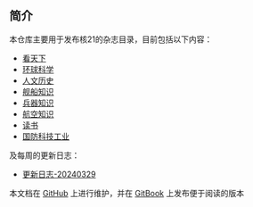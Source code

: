 ## 简介

本仓库主要用于发布核21的杂志目录，目前包括以下内容：

- [看天下](/magazine/KTX/KTX.md)
- [环球科学](/magazine/HQKX/HQKX.md)
- [人文历史](/magazine/RWLS/RWLS.md)
- [舰船知识](/magazine/JCZS/JCZS.md)
- [兵器知识](/magazine/BQZS/BQZS.md)
- [航空知识](/magazine/HKZS/HKZS.md)
- [读书](/magazine/DS/DS.md)
- [国防科技工业](/magazine/GFKJGY/GFKJGY.md)

及每周的更新日志：

- [更新日志-20240329](whatsnew.md)

本文档在 [GitHub](https://github.com/SphenHe/Nuclear21Public) 上进行维护，并在 [GitBook](https://nuclear21.gitbook.io/magazine) 上发布便于阅读的版本

